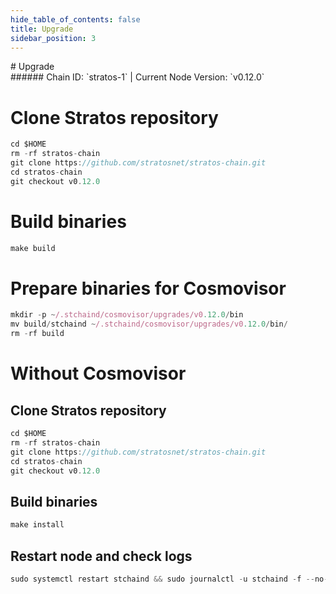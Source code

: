 ```yaml
---
hide_table_of_contents: false
title: Upgrade
sidebar_position: 3
---
```


<div class="h1-with-icon icon-stratos">
# Upgrade
</div>
###### Chain ID: `stratos-1` | Current Node Version: `v0.12.0`


# Clone Stratos repository
```js
cd $HOME
rm -rf stratos-chain
git clone https://github.com/stratosnet/stratos-chain.git
cd stratos-chain
git checkout v0.12.0
 ```

# Build binaries
```js
make build
 ```

# Prepare binaries for Cosmovisor
```js
mkdir -p ~/.stchaind/cosmovisor/upgrades/v0.12.0/bin
mv build/stchaind ~/.stchaind/cosmovisor/upgrades/v0.12.0/bin/
rm -rf build
```

# Without Cosmovisor
## Clone Stratos repository
```js
cd $HOME
rm -rf stratos-chain
git clone https://github.com/stratosnet/stratos-chain.git
cd stratos-chain
git checkout v0.12.0
 ```

## Build binaries
```js
make install
 ```

## Restart node and check logs
```js
sudo systemctl restart stchaind && sudo journalctl -u stchaind -f --no-hostname -o cat
```